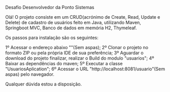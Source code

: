 Desafio Desenvolvedor da Ponto Sistemas

Olá!
O projeto consiste em um CRUD(acrónimo de Create, Read, Update e Delete) de cadastro de usuários feito em Java, utilizando Maven, Springboot MVC, Banco de dados em memória H2, Thymeleaf.

Os passos para instalação são os seguintes:

1º Acessar o endereço abaixo ""(Sem aspas);
2º Clonar o projeto no formato ZIP ou pela própria IDE de sua preferência;
3º Aguardar o download do projeto finalizar, realizar o Build do modulo "usuarios";
4º Baixar as dependências do maven;
5º Executar a classe "UsuariosAplication";
6º Acessar o URL "http://localhost:8081/usuario"(Sem aspas) pelo navegador. 

Qualquer dúvida estou a disposição.
